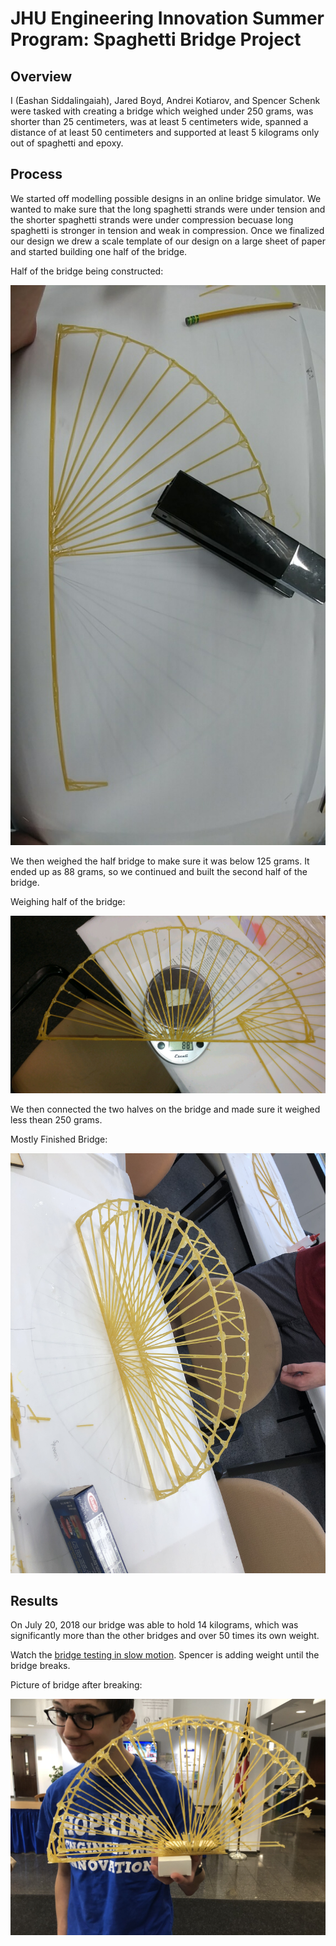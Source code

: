 # JHU Engineering Innovation Summer Program: Spaghetti Bridge Project

## Overview

I (Eashan Siddalingaiah), Jared Boyd, Andrei Kotiarov, and Spencer Schenk were tasked with creating a bridge which weighed under 250 grams, was shorter than 25 centimeters, was at least 5 centimeters wide, spanned a distance of at least 50 centimeters and supported at least 5 kilograms only out of spaghetti and epoxy.


## Process

We started off modelling possible designs in an online bridge simulator. We wanted to make sure that the long spaghetti strands were under tension and the shorter spaghetti strands were under compression becuase long spaghetti is stronger in tension and weak in compression. Once we finalized our design we drew a scale template of our design on a large sheet of paper and started building one half of the bridge.

Half of the bridge being constructed:

![Half of the bridge being constructed](MidConstruction.JPG)

We then weighed the half bridge to make sure it was below 125 grams. It ended up as 88 grams, so we continued and built the second half of the bridge.

Weighing half of the bridge:

![Weighing half of the bridge](HalfWeighing.JPG)

We then connected the two halves on the bridge and made sure it weighed less thean 250 grams.

Mostly Finished Bridge:

![Mostly Finished Bridge](MostlyFinished.JPG)

## Results

On July 20, 2018 our bridge was able to hold 14 kilograms, which was significantly more than the other bridges and over 50 times its own weight.

Watch the [bridge testing in slow motion](https://www.youtube.com/watch?v=4ilwCkxYl1M). Spencer is adding weight until the bridge breaks.

Picture of bridge after breaking:

![Picture of bridge after breaking](BrokenBridge.JPG)
